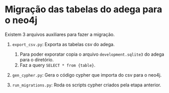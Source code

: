 # Migração das tabelas do adega para o neo4j
Existem 3 arquivos auxiliares para fazer a migração.
1. `export_csv.py`: Exporta as tabelas csv do adega.
    1. Para poder exporatar copia o arquivo `development.sqlite3` do adega
    para o diretório.
    2. Faz a query `SELECT * from {table}`.

2. `gen_cypher.py`: Gera o código cypher que importa do csv para o neo4j.
3. `run_migrations.py`: Roda os scripts cypher criados pela etapa anterior.
